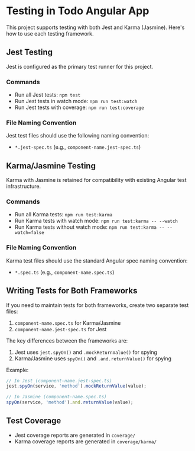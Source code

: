 # Testing in Todo Angular App

This project supports testing with both Jest and Karma (Jasmine). Here's how to use each testing framework.

## Jest Testing

Jest is configured as the primary test runner for this project.

### Commands

- Run all Jest tests: `npm test`
- Run Jest tests in watch mode: `npm run test:watch`
- Run Jest tests with coverage: `npm run test:coverage`

### File Naming Convention

Jest test files should use the following naming convention:
- `*.jest-spec.ts` (e.g., `component-name.jest-spec.ts`)

## Karma/Jasmine Testing

Karma with Jasmine is retained for compatibility with existing Angular test infrastructure.

### Commands

- Run all Karma tests: `npm run test:karma`
- Run Karma tests with watch mode: `npm run test:karma -- --watch`
- Run Karma tests without watch mode: `npm run test:karma -- --watch=false`

### File Naming Convention

Karma test files should use the standard Angular spec naming convention:
- `*.spec.ts` (e.g., `component-name.spec.ts`)

## Writing Tests for Both Frameworks

If you need to maintain tests for both frameworks, create two separate test files:
1. `component-name.spec.ts` for Karma/Jasmine
2. `component-name.jest-spec.ts` for Jest

The key differences between the frameworks are:
1. Jest uses `jest.spyOn()` and `.mockReturnValue()` for spying
2. Karma/Jasmine uses `spyOn()` and `.and.returnValue()` for spying

Example:
```typescript
// In Jest (component-name.jest-spec.ts)
jest.spyOn(service, 'method').mockReturnValue(value);

// In Jasmine (component-name.spec.ts)
spyOn(service, 'method').and.returnValue(value);
```

## Test Coverage

- Jest coverage reports are generated in `coverage/`
- Karma coverage reports are generated in `coverage/karma/` 
